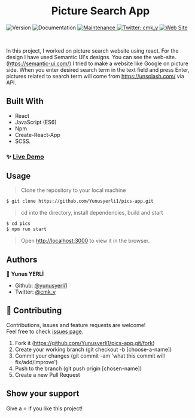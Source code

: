 <h1 align="center">Picture Search App </h1>
<p>
  <img alt="Version" src="https://img.shields.io/badge/version-1.0.0-blue.svg?cacheSeconds=2592000" />
  <a hraef="https://github.com/yunusyerli1/pics-app/blob/master/pics/README.md" target="_blank">
    <img alt="Documentation" src="https://img.shields.io/badge/documentation-yes-brightgreen.svg" />
  </a>
  <a href="https://github.com/yunusyerli1/pics-app/tree/master/pics" target="_blank">
    <img alt="Maintenance" src="https://img.shields.io/badge/Maintained%3F-yes-green.svg" />
  </a>
  <a href="https://twitter.com/cmk_y" target="_blank">
    <img alt="Twitter: cmk_y" src="https://img.shields.io/twitter/url?style=social&url=https%3A%2F%2Ftwitter.com%2Fcmk_y" />
  </a>
  <a href="https://github.com/yunusyerli1/pics-app" target="_blank">
    <img alt="Web Site" src="https://res.cloudinary.com/yerli/image/upload/v1586697002/Project/pic-app_e9o3bi.jpg" />
  </a>
</p>


<br>



In this project, I worked on picture search website using react. For the design I have used Semantic UI's designs. You can see the web-site. (https://semantic-ui.com/) I tried to make a website like Google on picture side. When you enter desired search term in the text field and press Enter, pictures related to search term will come from https://unsplash.com/ via API. 



## Built With

- React
- JavaScript (ES6)
- Npm
- Create-React-App
- SCSS.

### ✨ [Live Demo](https://searh-pic-yerli.herokuapp.com/)

## Usage

> Clone the repository to your local machine

```sh
$ git clone https://github.com/Yunusyerli1/pics-app.git
```

> cd into the directory, install dependencies, build and start

```sh
$ cd pics
$ npm run start
```

> Open [http://localhost:3000](http://localhost:3000) to view it in the browser.

## Authors

👤 **Yunus YERLİ**

- Github: [@yunusyerli1](https://github.com/Yunusyerli1)
- Twitter: [@cmk_y](https://twitter.com/cmk_y)

## 🤝 Contributing

Contributions, issues and feature requests are welcome!<br />Feel free to check [issues page](https://github.com/Yunusyerli1/pics-app/issues).

1. Fork it (https://github.com/Yunusyerli1/pics-app.git/fork)
2. Create your working branch (git checkout -b [choose-a-name])
3. Commit your changes (git commit -am 'what this commit will fix/add/improve')
4. Push to the branch (git push origin [chosen-name])
5. Create a new Pull Request

## Show your support

Give a ⭐️ if you like this project!

